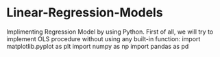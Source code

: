 # Linear-Regression-Models
Implimenting Regression Model by using Python. First of all, we will try to implement OLS procedure
without using any built-in function:
import matplotlib.pyplot as plt
import numpy as np
import pandas as pd

